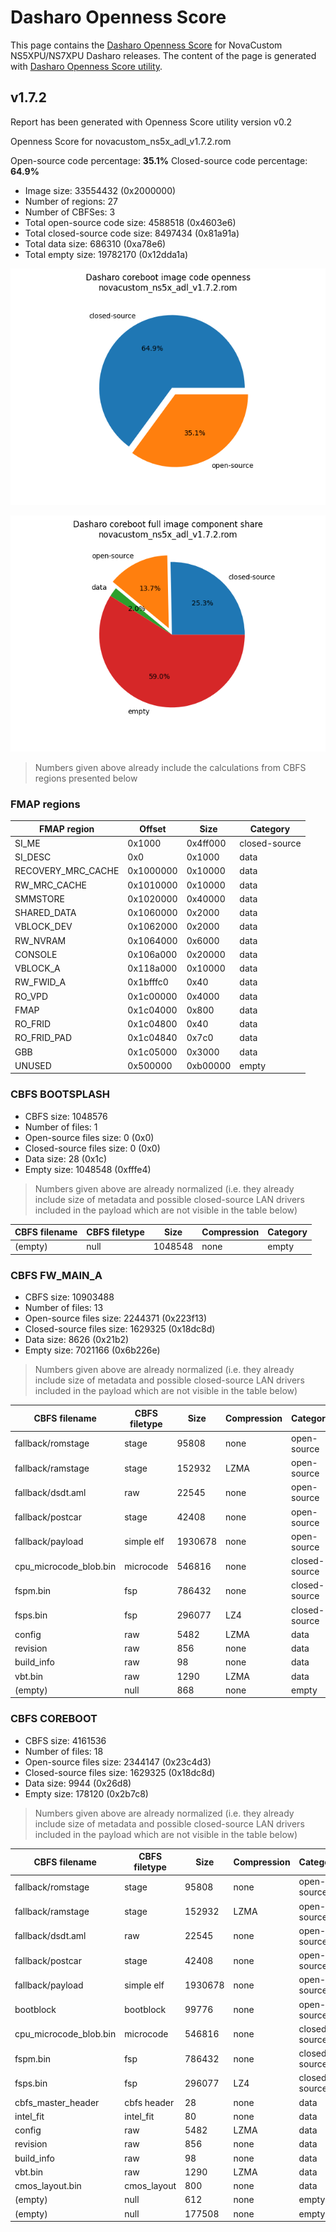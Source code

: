 # Dasharo Openness Score

This page contains the [Dasharo Openness
Score](../../glossary.md#dasharo-openness-score) for NovaCustom NS5XPU/NS7XPU
Dasharo releases. The content of the page is generated with [Dasharo Openness
Score utility](https://github.com/Dasharo/Openness-Score).

## v1.7.2

Report has been generated with Openness Score utility version v0.2

Openness Score for novacustom_ns5x_adl_v1.7.2.rom

Open-source code percentage: **35.1%**
Closed-source code percentage: **64.9%**

* Image size: 33554432 (0x2000000)
* Number of regions: 27
* Number of CBFSes: 3
* Total open-source code size: 4588518 (0x4603e6)
* Total closed-source code size: 8497434 (0x81a91a)
* Total data size: 686310 (0xa78e6)
* Total empty size: 19782170 (0x12dda1a)

![](novacustom_ns5x_adl_v1.7.2.rom_openness_chart.png)

![](novacustom_ns5x_adl_v1.7.2.rom_openness_chart_full_image.png)

> Numbers given above already include the calculations from CBFS regions
> presented below

### FMAP regions

| FMAP region | Offset | Size | Category |
| ----------- | ------ | ---- | -------- |
| SI_ME | 0x1000 | 0x4ff000 | closed-source |
| SI_DESC | 0x0 | 0x1000 | data |
| RECOVERY_MRC_CACHE | 0x1000000 | 0x10000 | data |
| RW_MRC_CACHE | 0x1010000 | 0x10000 | data |
| SMMSTORE | 0x1020000 | 0x40000 | data |
| SHARED_DATA | 0x1060000 | 0x2000 | data |
| VBLOCK_DEV | 0x1062000 | 0x2000 | data |
| RW_NVRAM | 0x1064000 | 0x6000 | data |
| CONSOLE | 0x106a000 | 0x20000 | data |
| VBLOCK_A | 0x118a000 | 0x10000 | data |
| RW_FWID_A | 0x1bfffc0 | 0x40 | data |
| RO_VPD | 0x1c00000 | 0x4000 | data |
| FMAP | 0x1c04000 | 0x800 | data |
| RO_FRID | 0x1c04800 | 0x40 | data |
| RO_FRID_PAD | 0x1c04840 | 0x7c0 | data |
| GBB | 0x1c05000 | 0x3000 | data |
| UNUSED | 0x500000 | 0xb00000 | empty |

### CBFS BOOTSPLASH

* CBFS size: 1048576
* Number of files: 1
* Open-source files size: 0 (0x0)
* Closed-source files size: 0 (0x0)
* Data size: 28 (0x1c)
* Empty size: 1048548 (0xfffe4)

> Numbers given above are already normalized (i.e. they already include size
> of metadata and possible closed-source LAN drivers included in the payload
> which are not visible in the table below)

| CBFS filename | CBFS filetype | Size | Compression | Category |
| ------------- | ------------- | ---- | ----------- | -------- |
| (empty) | null | 1048548 | none | empty |

### CBFS FW_MAIN_A

* CBFS size: 10903488
* Number of files: 13
* Open-source files size: 2244371 (0x223f13)
* Closed-source files size: 1629325 (0x18dc8d)
* Data size: 8626 (0x21b2)
* Empty size: 7021166 (0x6b226e)

> Numbers given above are already normalized (i.e. they already include size
> of metadata and possible closed-source LAN drivers included in the payload
> which are not visible in the table below)

| CBFS filename | CBFS filetype | Size | Compression | Category |
| ------------- | ------------- | ---- | ----------- | -------- |
| fallback/romstage | stage | 95808 | none | open-source |
| fallback/ramstage | stage | 152932 | LZMA | open-source |
| fallback/dsdt.aml | raw | 22545 | none | open-source |
| fallback/postcar | stage | 42408 | none | open-source |
| fallback/payload | simple elf | 1930678 | none | open-source |
| cpu_microcode_blob.bin | microcode | 546816 | none | closed-source |
| fspm.bin | fsp | 786432 | none | closed-source |
| fsps.bin | fsp | 296077 | LZ4 | closed-source |
| config | raw | 5482 | LZMA | data |
| revision | raw | 856 | none | data |
| build_info | raw | 98 | none | data |
| vbt.bin | raw | 1290 | LZMA | data |
| (empty) | null | 868 | none | empty |

### CBFS COREBOOT

* CBFS size: 4161536
* Number of files: 18
* Open-source files size: 2344147 (0x23c4d3)
* Closed-source files size: 1629325 (0x18dc8d)
* Data size: 9944 (0x26d8)
* Empty size: 178120 (0x2b7c8)

> Numbers given above are already normalized (i.e. they already include size
> of metadata and possible closed-source LAN drivers included in the payload
> which are not visible in the table below)

| CBFS filename | CBFS filetype | Size | Compression | Category |
| ------------- | ------------- | ---- | ----------- | -------- |
| fallback/romstage | stage | 95808 | none | open-source |
| fallback/ramstage | stage | 152932 | LZMA | open-source |
| fallback/dsdt.aml | raw | 22545 | none | open-source |
| fallback/postcar | stage | 42408 | none | open-source |
| fallback/payload | simple elf | 1930678 | none | open-source |
| bootblock | bootblock | 99776 | none | open-source |
| cpu_microcode_blob.bin | microcode | 546816 | none | closed-source |
| fspm.bin | fsp | 786432 | none | closed-source |
| fsps.bin | fsp | 296077 | LZ4 | closed-source |
| cbfs_master_header | cbfs header | 28 | none | data |
| intel_fit | intel_fit | 80 | none | data |
| config | raw | 5482 | LZMA | data |
| revision | raw | 856 | none | data |
| build_info | raw | 98 | none | data |
| vbt.bin | raw | 1290 | LZMA | data |
| cmos_layout.bin | cmos_layout | 800 | none | data |
| (empty) | null | 612 | none | empty |
| (empty) | null | 177508 | none | empty |

